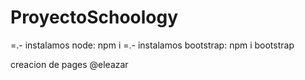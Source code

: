 # ProyectoSchoology

=.- instalamos node: npm i
=.- instalamos bootstrap: npm i bootstrap


creacion de pages @eleazar